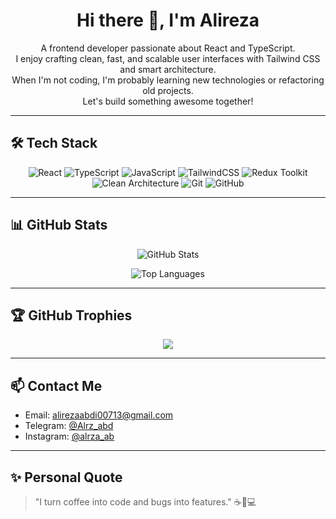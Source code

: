 <h1 align="center">Hi there 👋, I'm Alireza</h1>

<p align="center">
A frontend developer passionate about React and TypeScript.<br>
I enjoy crafting clean, fast, and scalable user interfaces with Tailwind CSS and smart architecture.<br>
When I'm not coding, I'm probably learning new technologies or refactoring old projects.<br>
Let's build something awesome together!
</p>

---

## 🛠️ Tech Stack

<div align="center">
  
![React](https://img.shields.io/badge/-React-61DAFB?style=for-the-badge&logo=react&logoColor=white)
![TypeScript](https://img.shields.io/badge/-TypeScript-3178C6?style=for-the-badge&logo=typescript&logoColor=white)
![JavaScript](https://img.shields.io/badge/-JavaScript-F7DF1E?style=for-the-badge&logo=javascript&logoColor=black)
![TailwindCSS](https://img.shields.io/badge/-TailwindCSS-38B2AC?style=for-the-badge&logo=tailwind-css&logoColor=white)
![Redux Toolkit](https://img.shields.io/badge/-Redux_Toolkit-764ABC?style=for-the-badge&logo=redux&logoColor=white)
![Clean Architecture](https://img.shields.io/badge/-Clean_Architecture-00BFFF?style=for-the-badge&logo=architecture&logoColor=white)
![Git](https://img.shields.io/badge/-Git-F05032?style=for-the-badge&logo=git&logoColor=white)
![GitHub](https://img.shields.io/badge/-GitHub-181717?style=for-the-badge&logo=github&logoColor=white)

</div>

---

## 📊 GitHub Stats

<div align="center">
  
![GitHub Stats](https://github-readme-stats.vercel.app/api?username=Alr-abd&show_icons=true&theme=radical&hide=prs)
  
![Top Languages](https://github-readme-stats.vercel.app/api/top-langs/?username=Alr-abd&layout=compact&theme=radical)

</div>

---

## 🏆 GitHub Trophies

<p align="center">
  <img src="https://github-profile-trophy.vercel.app/?username=Alr-abd&theme=onedark&row=1&column=6" />
</p>

---

## 📫 Contact Me

- Email: alirezaabdi00713@gmail.com  
- Telegram: [@Alrz_abd](https://t.me/Alrz_abd)  
- Instagram: [@alrza_ab](https://instagram.com/alrza_ab)

---

## ✨ Personal Quote

> "I turn coffee into code and bugs into features." ☕🐞💻

